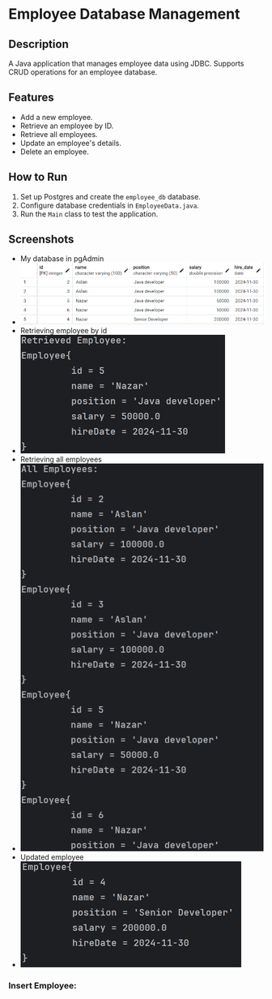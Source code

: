 # Employee Database Management

## Description
A Java application that manages employee data using JDBC. Supports CRUD operations for an employee database.

## Features
- Add a new employee.
- Retrieve an employee by ID.
- Retrieve all employees.
- Update an employee's details.
- Delete an employee.

## How to Run
1. Set up Postgres and create the `employee_db` database.
2. Configure database credentials in `EmployeeData.java`.
3. Run the `Main` class to test the application.

## Screenshots
- My database in pgAdmin
- ![img.png](img.png)
- Retrieving employee by id
- ![img_1.png](img_1.png)
- Retrieving all employees
- ![img_2.png](img_2.png)
- Updated employee
- ![img_3.png](img_3.png)
### Insert Employee:

